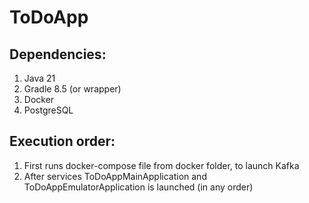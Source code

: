 # ToDoApp

## Dependencies:

1. Java 21
2. Gradle 8.5 (or wrapper)
3. Docker
4. PostgreSQL

## Execution order:

1. First runs docker-compose file from docker folder, to launch Kafka
2. After services ToDoAppMainApplication and ToDoAppEmulatorApplication is launched (in any order)